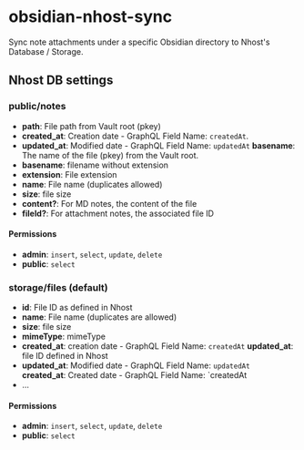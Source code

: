 # obsidian-nhost-sync

Sync note attachments under a specific Obsidian directory to Nhost's Database / Storage.

## Nhost DB settings

### public/notes

- **path**: File path from Vault root (pkey)
- **created_at**: Creation date - GraphQL Field Name: `createdAt`.
- **updated_at**: Modified date - GraphQL Field Name: `updatedAt` **basename**: The name of the file (pkey) from the Vault root.
- **basename**: filename without extension
- **extension**: File extension
- **name**: File name (duplicates allowed)
- **size**: file size
- **content?**: For MD notes, the content of the file
- **fileId?**: For attachment notes, the associated file ID

#### Permissions

- **admin**: `insert`, `select`, `update`, `delete`
- **public**: `select`

### storage/files (default)

- **id**: File ID as defined in Nhost
- **name**: File name (duplicates are allowed)
- **size**: file size
- **mimeType**: mimeType
- **created_at**: creation date - GraphQL Field Name: `createdAt` **updated_at**: file ID defined in Nhost
- **updated_at**: Modified date - GraphQL Field Name: `updatedAt` **created_at**: Created date - GraphQL Field Name: `createdAt
- ...

#### Permissions

- **admin**: `insert`, `select`, `update`, `delete`
- **public**: `select`

